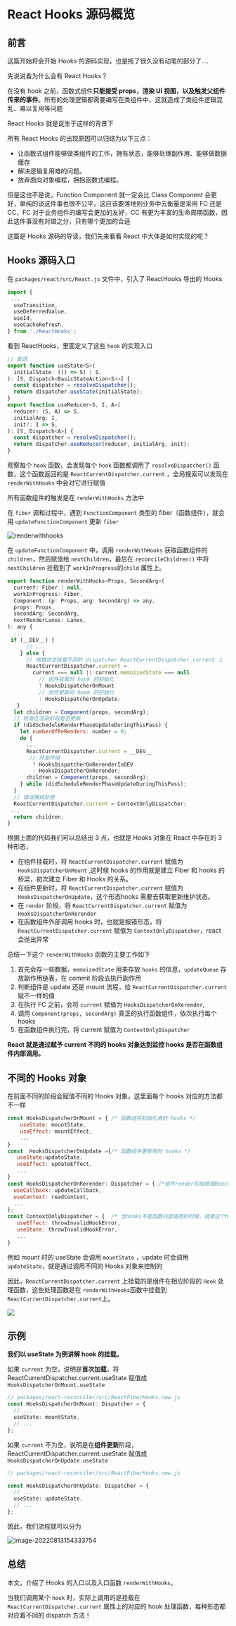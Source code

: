 # React Hooks 源码概览

## 前言

这篇开始将会开始 Hooks 的源码实现，也是拖了很久没有动笔的部分了....

先说说看为什么会有 React Hooks？

在没有 hook 之前，函数式组件**只能接受 props，渲染 UI 视图，以及触发父组件传来的事件**。所有的处理逻辑都需要编写在类组件中，这就造成了类组件逻辑混乱、难以复用等问题

React Hooks 就是诞生于这样的背景下

所有 React Hooks 的出现原因可以归结为以下三点：

- 让函数式组件能够做类组件的工作，拥有状态，能够处理副作用、能够做数据缓存
- 解决逻辑复用难的问题。
- 放弃面向对象编程，拥抱函数式编程。

但是这也不是说，Function Component 就一定会比 Class Component 会更好，单纯的谈这件事也很不公平，这应该要落地到业务中去衡量是采用 FC 还是 CC，FC 对于业务组件的编写会更加的友好，CC 有更为丰富的生命周期函数，因此这件事没有对错之分，只有哪个更加的合适

这篇是 Hooks 源码的导读，我们先来看看 React 中大体是如何实现的呢？

## Hooks 源码入口

在 `packages/react/src/React.js` 文件中，引入了 ReactHooks 导出的 Hooks

```js
import {
 ...
  useTransition,
  useDeferredValue,
  useId,
  useCacheRefresh,
} from './ReactHooks';
```

看到 ReactHooks，里面定义了这些 `hook` 的实现入口

```js
// 截选
export function useState<S>(
  initialState: (() => S) | S,
): [S, Dispatch<BasicStateAction<S>>] {
  const dispatcher = resolveDispatcher();
  return dispatcher.useState(initialState);
}
export function useReducer<S, I, A>(
  reducer: (S, A) => S,
  initialArg: I,
  init?: I => S,
): [S, Dispatch<A>] {
  const dispatcher = resolveDispatcher();
  return dispatcher.useReducer(reducer, initialArg, init);
}
```

观察每个 `hook` 函数，会发现每个 `hook` 函数都调用了 `resolveDispatcher()` 函数，这个函数返回的是 `ReactCurrentDispatcher.current` ，全局搜索可以发现在 `renderWithHooks` 中会对它进行赋值

所有函数组件的触发是在 `renderWithHooks` 方法中

在 `fiber` 调和过程中，遇到 `FunctionComponent` 类型的 fiber（函数组件），就会用 `updateFunctionComponent` 更新 `fiber`

![renderwithhooks](/img/hooks//hooks-renderwithhooks.png)

在 `updateFunctionComponent` 中，调用 `renderWithHooks` 获取函数组件的 `children`，然后赋值给 `nextChildren`，最后在 `reconcileChildren()` 中将 `nextChildren` 挂载到了 `workInProgress`的`child` 属性上。

```js
export function renderWithHooks<Props, SecondArg>(
  current: Fiber | null,
  workInProgress: Fiber,
  Component: (p: Props, arg: SecondArg) => any,
  props: Props,
  secondArg: SecondArg,
  nextRenderLanes: Lanes,
): any {
  ...
 if (__DEV__) {
      // ...
    } else {
      // 根据状态挂载不同的 dispatcher ReactCurrentDispatcher.current 上
      ReactCurrentDispatcher.current =
        current === null || current.memoizedState === null
          // 组件挂载时 hook 的初始化
          ? HooksDispatcherOnMount
          // 组件更新时 hook 的初始化
          : HooksDispatcherOnUpdate;
   }
  let children = Component(props, secondArg);
  // 检查在渲染阶段是否更新
  if (didScheduleRenderPhaseUpdateDuringThisPass) {
    let numberOfReRenders: number = 0;
    do {
      ...
      ReactCurrentDispatcher.current = __DEV__
       // 开发环境
        ? HooksDispatcherOnRerenderInDEV
        : HooksDispatcherOnRerender;
      children = Component(props, secondArg);
    } while (didScheduleRenderPhaseUpdateDuringThisPass);
  }
  // 错误捕获处理
  ReactCurrentDispatcher.current = ContextOnlyDispatcher;
 ...
  return children;
}
```

根据上面的代码我们可以总结出 3 点，也就是 Hooks 对象在 React 中存在的 3 种形态，

- 在组件挂载时，将 `ReactCurrentDispatcher.current` 赋值为 `HooksDispatcherOnMount` ,这时候 hooks 的作用就是建立 Fiber 和 hooks 的桥梁，初次建立 Fiber 和 Hooks 的关系。
- 在组件更新时，将 `ReactCurrentDispatcher.current` 赋值为 `HooksDispatcherOnUpdate`，这个形态hooks 需要去获取更新维护状态。
- 在 `render` 阶段，将 `ReactCurrentDispatcher.current` 赋值为 `HooksDispatcherOnRerender`
- 在函数组件外部调用 hooks 时，也就是报错形态，将 `ReactCurrentDispatcher.current` 赋值为 `ContextOnlyDispatcher`，react 会抛出异常

总结一下这个 `renderWithHooks` 函数的主要工作如下

1. 首先会存一些数据，`memoizedState` 用来存放 `hooks` 的信息，`updateQueue` 存放副作用链表，在 commit 阶段去执行副作用
2. 判断组件是 update 还是 mount 流程，给 `ReactCurrentDispatcher.current` 赋不一样的值
3. 在执行 FC 之前，会将 `current`  赋值为 `HooksDispatcherOnRerender`,
4. 调用 `Component(props, secondArg)` 真正的执行函数组件，依次执行每个 hooks
5. 在函数组件执行完，将 current 赋值为 `ContextOnlyDispatcher`

**React 就是通过赋予 current 不同的 hooks 对象达到监控 hooks 是否在函数组件内部调用。**

## 不同的 Hooks 对象

在前面不同的阶段会赋值不同的 Hooks 对象，这里面每个 hooks 对应的方法都不一样

```js
const HooksDispatcherOnMount = { /* 函数组件初始化用的 hooks */
    useState: mountState,
    useEffect: mountEffect,
    ...
}
const  HooksDispatcherOnUpdate ={/* 函数组件更新用的 hooks */
   useState:updateState,
   useEffect: updateEffect,
   ...
}
const HooksDispatcherOnRerender: Dispatcher = { /*组件render阶段赋值ReactCurrentDispatcher.current 的对象*/
  useCallback: updateCallback,
  useContext: readContext,
  ...
};
const ContextOnlyDispatcher = {  /* 当hooks不是函数内部调用的时候，调用这个hooks对象下的hooks，所以报错。 */
   useEffect: throwInvalidHookError,
   useState: throwInvalidHookError,
   ...
}
```

例如 mount 时的 useState 会调用 `mountState` ，update 时会调用 `updateState`，就是通过调用不同的 Hooks 对象来控制的

因此，`ReactCurrentDispatcher.current` 上挂载的是组件在相应阶段的 `Hook` 处理函数，这些处理函数是在 `renderWithHooks`函数中挂载到 `ReactCurrentDispatcher.current`上。

![](/img/hooks/hooks-rukou.png)

## 示例

**我们以 useState 为例讲解 hook 的挂载。**

如果 `current`   为空，说明是**首次加载**，将  ReactCurrentDispatcher.current.useState 赋值成 `HooksDispatcherOnMount.useState`

```typescript
// packages/react-reconciler/src/ReactFiberHooks.new.js
const HooksDispatcherOnMount: Dispatcher = {
  // ...
  useState: mountState,
  // ...
};
```

如果 `current`  不为空，说明是在**组件更新**阶段，ReactCurrentDispatcher.current.useState 赋值成 `HooksDispatcherOnUpdate.useState`

```typescript
// packages/react-reconciler/src/ReactFiberHooks.new.js

const HooksDispatcherOnUpdate: Dispatcher = {
  // ...
  useState: updateState,
  // ...
};
```

因此，我们流程就可以分为

![image-20220813154333754](/img/hooks/hooks-step.png)

## 总结

本文，介绍了 Hooks 的入口以及入口函数 `renderWithHooks`。

当我们调用某个 `hook` 时，实际上调用的是挂载在  `ReactCurrentDispatcher.current` 属性上的对应的 hook 处理函数，每种形态都对应着不同的 dispatch 方法！
